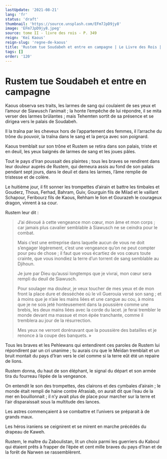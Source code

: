 ```yaml
---
lastUpdate: '2021-08-21'
lang: 'fr'
status: 'draft'
thumbnail: 'https://source.unsplash.com/EFm7JpD9jy8'
image: 'EFm7JpD9jy8.jpeg'
source: tome II - livre des rois - P. 349
reign: 'Keï Kaous'
reign-slug: 'regne-de-kaous'
title: 'Rustem tue Soudabeh et entre en campagne | Le Livre des Rois | Shâhnâmeh'
tags: []
order: '120'
---
```


<!-- LTeX: language=fr -->

# Rustem tue Soudabeh et entre en campagne

Kaous observa ses traits, les larmes de sang qui coulaient de ses yeux et l’amour de Siawusch l’animait ; la honte l’empêche de lui répondre, il se mita verser des larmes brûlantes ; mais Tehemten sortit de sa présence et se dirigea vers le palais de Soudabeh.

Il la traîna par les cheveux hors de l’appartement des femmes, il l’arrache du trône du pouvoir, la traîna dans le sang et la perça avec son poignard.

Kaous tremblait sur son trône et Rustem se retira dans son palais, triste et en deuil, les yeux baignés de larmes de sang et les joues pâles.

Tout le pays d’Iran poussait des plaintes ; tous les braves se rendirent dans leur douleur auprès de Rustem, qui demeura assis au fond de son palais pendant sept jours, dans le deuil et dans les larmes, l’âme remplie de tristesse et de colère.

Le huitième jour, il fit sonner les trompettes d’airain et battre les timbales et Gouderz, Thous, Ferhad, Bahram, Guiv, Gourguin fils de Milad et le vaillant Schapour, Feribourz fils de Kaous, Rehham le lion et Gourazeh le courageux dragon, vinrent à sa cour.

Rustem leur dit :

> J’ai dévoué à cette vengeance mon cœur, mon âme et mon corps ; car jamais plus cavalier semblable à Siawusch ne se ceindra pour le combat.
>
> Mais c’est une entreprise dans laquelle aucun de vous ne doit s’engager légèrement, c’est une vengeance qu’on ne peut compter pour peu de chose ; il faut que vous écartiez de vos cœurs toute crainte, que vous inondiez la terre d’un torrent de sang semblable au Djihoun.
>
> Je jure par Dieu qu’aussi longtemps que je vivrai, mon cœur sera rempli du deuil de Siawusch.
>
> Pour soulager ma douleur, je veux toucher de mes yeux et de mon front la place dure et desséchée où le vil Guerouia versé son sang ; et à moins que je n’aie les mains liées et une cangue au cou, à moins que je ne sois jeté honteusement dans la poussière comme une brebis, les deux mains liées avec la corde du lacet. je ferai trembler le monde devant ma massue et mon épée tranchante, comme il tremblera au jour de la résurrection.
>
> Mes yeux ne verront dorénavant que la poussière des batailles et je renonce à la coupe des banquets. »

Tous les braves et les Pehlewans qui entendirent ces paroles de Rustem lui répondirent par un cri unanime ; tu aurais cru que le Meïdan tremblait et un bruit montait du pays d’Iran vers le ciel comme si la terre eût été un repaire de lions.

Rustem donna, du haut de son éléphant, le signal du départ et son armée tira du fourreau l’épée de la vengeance.

On entendit le son des trompettes, des clairons et des cymbales d’airain ; le monde était rempli de haine contre Afrasiab, on aurait dit que l’eau de la mer en bouillonnait ; il n’y avait plus de place pour marcher sur la terre et l’air disparaissait sous la multitude des lances.

Les astres commençaient à se combattre et l’univers se préparait à de grands maux.

Les héros iraniens se ceignirent et se mirent en marche précédés du drapeau de Kaweh.

Rustem, le maître du Zaboulistan, lit un choix parmi les guerriers du Kaboul qui étaient prêts à frapper de l’épée et cent mille braves du pays d’Iran et de la forêt de Narwen se rassemblèrent.
